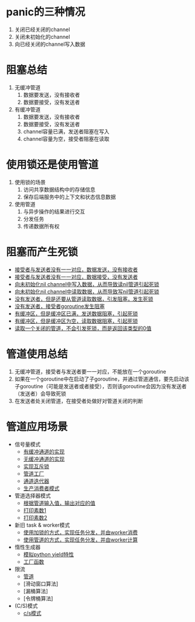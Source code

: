 # panic的三种情况

1. 关闭已经关闭的channel
2. 关闭未初始化的channel
3. 向已经关闭的channel写入数据


# 阻塞总结
1. 无缓冲管道
    1. 数据要发送，没有接收者
    2. 数据要接受，没有发送者
2. 有缓冲管道
    1. 数据要发送，没有接收者
    2. 数据要接受，没有发送者
    3. channel容量已满，发送者阻塞在写入
    4. channel容量为空，接受者阻塞在读取

# 使用锁还是使用管道
1. 使用锁的场景
   1. 访问共享数据结构中的存储信息
   2. 保存后端服务中的上下文和状态信息数据
2. 使用管道
   1. 与异步操作的结果进行交互
   2. 分发任务
   3. 传递数据所有权

# 阻塞而产生死锁
* [接受者与发送者没有一一对应，数据发送，没有接收者](deadlock_1.go)
* [接受者与发送者没有一一对应，数据接受，没有发送者](deadlock_2.go)
* [向未初始化nil channel中写入数据，从而导致读nil管道引起死锁](deadlock_3.go)
* [向未初始化nil channel中读取数据，从而导致写nil管道引起死锁](deadlock_4.go)
* [没有发送者，但是还要从管道读取数据，引发阻塞，发生死锁](deadlock_5.go)
* [没有发送者，接受者goroutine发生阻塞](deadlock_6.go)
* [有缓冲区，但是缓冲区已满，发送数据阻塞，引起死锁](deadlock_7.go)
* [有缓冲区，但是缓冲区为空，读取数据阻塞，引起死锁](deadlock_8.go)
* [读取一个关闭的管道，不会引发死锁，而是返回该类型的0值](deadlock_9.go)


# 管道使用总结

1. 无缓冲管道，接受者与发送者要一一对应，不能放在一个goroutine
2. 如果在一个goroutine中在启动了子goroutine，并通过管道通信，要先启动该子goroutine（可能是发送者或者接受），否则该goroutine会因为没有发送者（发送者）会导致死锁
3. 在发送者处关闭管道，在接受者处做好对管道关闭的判断

# 管道应用场景
* 信号量模式
  * [有缓冲通道的实现](semaphore_1.go)
  * [无缓冲通道的实现](semaphore_2.go)
  * [实现互斥锁](mutex.go)
  * [管道工厂](factory.go)
  * [通道迭代器](iter.go)
  * [生产消费者模式](consumer.go)
* 管道选择器模式
  * [根据管道输入值，输出对应的值](selector.go)
  * [打印素数1](prime_1.go)
  * [打印素数2](prime_2.go)
* 新旧 task & worker模式
  * [使用加锁的方式，实现任务分发，并由worker消费]()
  * [使用管道的方式，实现任务分发，并由worker计算](task2.go)
* 惰性生成器
  * [模拟python yield特性](lazy_generator.go)
  * [工厂函数](build_lazy_evaluator.go)
* 限流
  * [管道](ch_limit.go)
  * [滑动窗口算法]
  * [漏桶算法]
  * [令牌桶算法]
* (C/S)模式
  * [c/s模式](cs.go)
